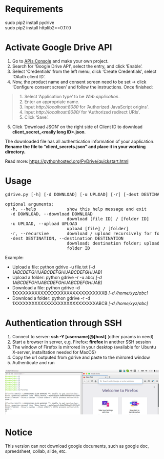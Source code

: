 # Requirements
sudo pip2 install pydrive               <br>
sudo pip2 install httplib2==0.17.0      <br>

# Activate Google Drive API
<ol class="arabic simple">
<li>Go to <a class="reference external" href="https://console.developers.google.com/iam-admin/projects">APIs Console</a> and make your own project.</li>
<li>Search for ‘Google Drive API’, select the entry, and click ‘Enable’.</li>
<li>Select ‘Credentials’ from the left menu, click ‘Create Credentials’, select ‘OAuth client ID’.</li>
<li>Now, the product name and consent screen need to be set -&gt; click ‘Configure consent screen’ and follow the instructions. Once finished:</li>
</ol>
<blockquote>
<div><ol class="loweralpha simple">
<li>Select ‘Application type’ to be <em>Web application</em>.</li>
<li>Enter an appropriate name.</li>
<li>Input <em>http://localhost:8080</em> for ‘Authorized JavaScript origins’.</li>
<li>Input <em>http://localhost:8080/</em> for ‘Authorized redirect URIs’.</li>
<li>Click ‘Save’.</li>
</ol>
</div></blockquote>
<ol class="arabic simple" start="5">
<li>Click ‘Download JSON’ on the right side of Client ID to download <strong>client_secret_&lt;really long ID&gt;.json</strong>.</li>
</ol>
<p>The downloaded file has all authentication information of your application.
<strong>Rename the file to “client_secrets.json” and place it in your working directory.</strong></p>

Read more: https://pythonhosted.org/PyDrive/quickstart.html

# Usage
<pre>
gdrive.py [-h] [-d DOWNLOAD] [-u UPLOAD] [-r] [-dest DESTINATION]

optional arguments:
  -h, --help            show this help message and exit
  -d DOWNLOAD, --download DOWNLOAD
                        download [file ID] / [folder ID]
  -u UPLOAD, --upload UPLOAD
                        upload [file] / [folder]
  -r, --recursive       download / upload recursively for folders
  -dest DESTINATION, --destination DESTINATION
                        download: destination folder; upload: destination
                        folder ID
</pre>
Example:
<ul>
    <li> Upload a file: python gdrive -u file.txt <i>[-d 1ABCDEFGHIJABCDEFGHIJABCDEFGHIJAB]</i> </li>
    <li> Upload a folder: python gdrive -r -u abc/ <i>[-d 1ABCDEFGHIJABCDEFGHIJABCDEFGHIJAB]</i>  </li>
    <li> Download a file: python gdrive -d 1XXXXXXXXXXXXXXXXXXXXXXXXXXXXXXXB <i>[-d /home/xyz/abc]</i> </li>
    <li> Download a folder: python gdrive -r -d 1XXXXXXXXXXXXXXXXXXXXXXXXXXXXABCB <i>[-d /home/xyz/abc]</i>  </li>                                            
</ul>

# Authentication through SSH
<ol>
  <li>Connect to server: <b>ssh -Y [username]@[host]</b> (other params in need)</li>
  <li>Start a browser in server, e.g. Firefox: <b>firefox</b> in another SSH session</li>
  <li>The window of Firefox is mirrored in your desktop (available for Ubuntu X-server, installtation needed for MacOS)</li>
  <li>Copy the url outputed from gdrive and paste to the mirrored window</li>
  <li>Authenticate and run</li>
</ol>

<img src='images/authen_ssh.png'>

# Notice
This version can not download google documents, such as google doc, spreedsheet, collab, slide, etc.